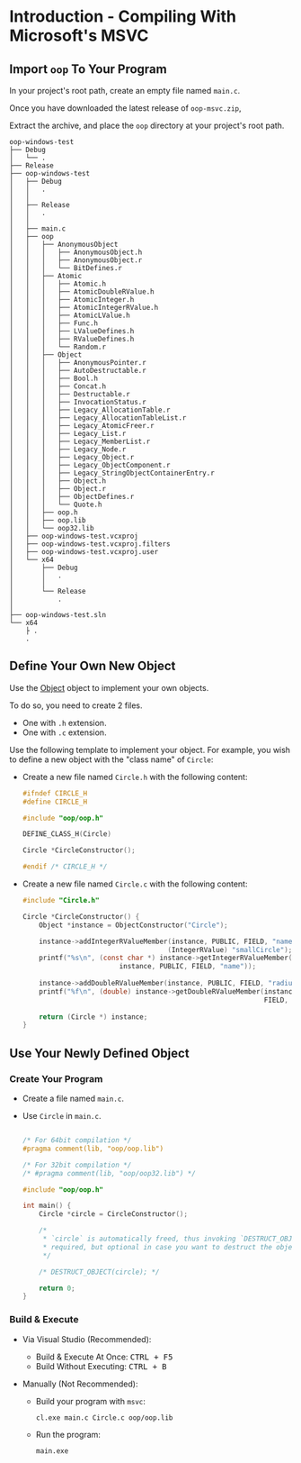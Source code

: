 # Introduction - Compiling With Microsoft's MSVC

## Import `oop` To Your Program

In your project's root path, create an empty file named `main.c`.

Once you have downloaded the latest release of `oop-msvc.zip`,

Extract the archive, and place the `oop` directory at your project's root path.
```
oop-windows-test
├── Debug
│   └── .
├── Release
├── oop-windows-test
│   ├── Debug
│   │   .
│   │   
│   ├── Release
│   │   .
│   │   
│   ├── main.c
│   ├── oop
│   │   ├── AnonymousObject
│   │   │   ├── AnonymousObject.h
│   │   │   ├── AnonymousObject.r
│   │   │   └── BitDefines.r
│   │   ├── Atomic
│   │   │   ├── Atomic.h
│   │   │   ├── AtomicDoubleRValue.h
│   │   │   ├── AtomicInteger.h
│   │   │   ├── AtomicIntegerRValue.h
│   │   │   ├── AtomicLValue.h
│   │   │   ├── Func.h
│   │   │   ├── LValueDefines.h
│   │   │   ├── RValueDefines.h
│   │   │   └── Random.r
│   │   ├── Object
│   │   │   ├── AnonymousPointer.r
│   │   │   ├── AutoDestructable.r
│   │   │   ├── Bool.h
│   │   │   ├── Concat.h
│   │   │   ├── Destructable.r
│   │   │   ├── InvocationStatus.r
│   │   │   ├── Legacy_AllocationTable.r
│   │   │   ├── Legacy_AllocationTableList.r
│   │   │   ├── Legacy_AtomicFreer.r
│   │   │   ├── Legacy_List.r
│   │   │   ├── Legacy_MemberList.r
│   │   │   ├── Legacy_Node.r
│   │   │   ├── Legacy_Object.r
│   │   │   ├── Legacy_ObjectComponent.r
│   │   │   ├── Legacy_StringObjectContainerEntry.r
│   │   │   ├── Object.h
│   │   │   ├── Object.r
│   │   │   ├── ObjectDefines.r
│   │   │   └── Quote.h
│   │   ├── oop.h
│   │   ├── oop.lib
│   │   └── oop32.lib
│   ├── oop-windows-test.vcxproj
│   ├── oop-windows-test.vcxproj.filters
│   ├── oop-windows-test.vcxproj.user
│   └── x64
│       ├── Debug
│       │   .
│       │   
│       └── Release
│           .
│           
├── oop-windows-test.sln
└── x64
    ├ .
    .
```

## Define Your Own New Object

Use the [Object](src/lib/oop/Object/Object.r) object to implement your own objects.

To do so, you need to create 2 files.
- One with `.h` extension.
- One with `.c` extension.

Use the following template to implement your object.
For example, you wish to define a new object with the "class name" of `Circle`:

- Create a new file named `Circle.h` with the following content:
  ```c
  #ifndef CIRCLE_H
  #define CIRCLE_H

  #include "oop/oop.h"

  DEFINE_CLASS_H(Circle)

  Circle *CircleConstructor();

  #endif /* CIRCLE_H */
  ```

- Create a new file named `Circle.c` with the following content:
  ```c
  #include "Circle.h"

  Circle *CircleConstructor() {
      Object *instance = ObjectConstructor("Circle");  

      instance->addIntegerRValueMember(instance, PUBLIC, FIELD, "name",
                                      (IntegerRValue) "smallCircle");
      printf("%s\n", (const char *) instance->getIntegerRValueMember(
                          instance, PUBLIC, FIELD, "name"));
      
      instance->addDoubleRValueMember(instance, PUBLIC, FIELD, "radius", 2.34);
      printf("%f\n", (double) instance->getDoubleRValueMember(instance,  PUBLIC,
                                                              FIELD,  "radius"));
      
      return (Circle *) instance;
  }
  ``` 
 
## Use Your Newly Defined Object

### Create Your Program

- Create a file named `main.c`.

- Use `Circle` in `main.c`.
  ```c

  /* For 64bit compilation */
  #pragma comment(lib, "oop/oop.lib")

  /* For 32bit compilation */
  /* #pragma comment(lib, "oop/oop32.lib") */

  #include "oop/oop.h"

  int main() {
      Circle *circle = CircleConstructor();

      /* 
       * `circle` is automatically freed, thus invoking `DESTRUCT_OBJECT` is not
       * required, but optional in case you want to destruct the object manually.
       */

      /* DESTRUCT_OBJECT(circle); */

      return 0;
  }
  ```

### Build & Execute

- Via Visual Studio (Recommended):

  - Build & Execute At Once: <kbd>CTRL + F5</kbd>
  - Build Without Executing: <kbd>CTRL + B</kbd>

- Manually (Not Recommended):

  - Build your program with `msvc`:

    ```
    cl.exe main.c Circle.c oop/oop.lib
    ```

  - Run the program:
    
    ```
    main.exe
    ```
